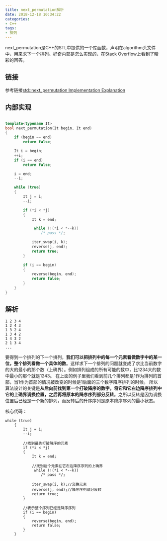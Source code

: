 ```yaml
---
title: next_permutation解析
date: 2018-12-18 10:34:22
categories:
- C++
tags:
- 排列
---
```

next_permutation是C++的STL中提供的一个库函数，声明在algorithm头文件中，用来求下一个排列。好奇内部是怎么实现的，在Stack Overflow上看到了精彩的回答。

## 链接
参考链接[std::next_permutation Implementation Explanation](https://stackoverflow.com/questions/11483060/stdnext-permutation-implementation-explanation)

## 内部实现
```C++

template<typename It>
bool next_permutation(It begin, It end)
{
    if (begin == end)
        return false;

    It i = begin;
    ++i;
    if (i == end)
        return false;

    i = end;
    --i;

    while (true)
    {
        It j = i;
        --i;

        if (*i < *j)
        {
            It k = end;

             while (!(*i < *--k))
                /* pass */;

            iter_swap(i, k);
            reverse(j, end);
            return true;
        }

        if (i == begin)
        {
            reverse(begin, end);
            return false;
        }
    }
}

```

## 解析
```
1 2 3 4
1 2 4 3
1 3 2 4
1 3 4 2
1 4 3 2 
2 1 3 4
...
```
要得到一个排列的下一个排列，**我们可以把排列中的每一个元素看做数字中的某一位，整个排列看做一个具体的数**。这样求下一个排列的问题就变成了求比当前数字的大的最小的那个数（上确界）。例如排列组成的所有可能的数中，比1234大的数中最小的那个就是1243。
在上面的例子里我们看到前几个排列都是1作为排列的首部，当1作为首部的情况被改变的时候是1后面的三个数字降序排列的时候。
所以算法设计的关键是**从后向前找到第一个打破降序的数字，将它和它右边降序排列中它的上确界调换位置，之后再将原本的降序序列部分反转**。之所以反转是因为调换位置后已经是一个新的排列，而反转后的升序序列是原本降序序列的最小状态。

核心代码：
```
while (true)
    {
        It j = i;
        --i;

        //找到最先打破降序的元素
        if (*i < *j)
        {
            It k = end;

            //找到这个元素在它右边降序序列的上确界
             while (!(*i < *--k))
                /* pass */;

            iter_swap(i, k);//交换元素
            reverse(j, end);//降序序列部分反转
            return true;
        }

        //表示整个序列已经是降序序列
        if (i == begin)
        {
            reverse(begin, end);
            return false;
        }
    }
```

